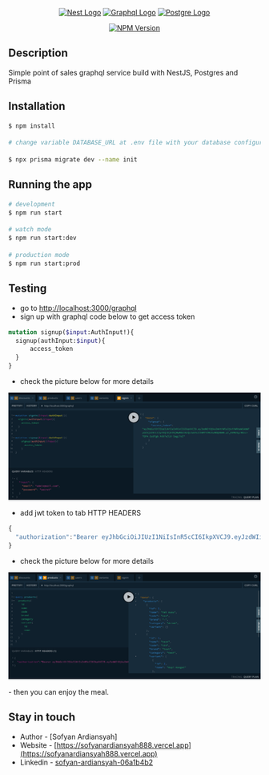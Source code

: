 <p align="center">
  <a href="http://nestjs.com/" target="blank"><img src="https://nestjs.com/img/logo-small.svg" width="200" alt="Nest Logo" /></a>
  <a href="https://graphql.org/" target="blank"><img src="https://graphql.org/img/brand/logos/logo.svg" width="200" alt="Graphql Logo" /></a>
  <a href="https://www.postgresql.org" target="blank"><img src="https://www.postgresql.org/media/img/about/press/elephant.png" width="200" alt="Postgre Logo" /></a>
</p>

<p align="center">
  <a href="https://www.npmjs.com/~nestjscore" target="_blank"><img src="https://img.shields.io/npm/v/@nestjs/core.svg" alt="NPM Version" /></a>
</p>
 

## Description

Simple point of sales graphql service build with NestJS, Postgres and Prisma

## Installation

```bash
$ npm install

# change variable DATABASE_URL at .env file with your database configuration

$ npx prisma migrate dev --name init
```

## Running the app

```bash
# development
$ npm run start

# watch mode
$ npm run start:dev

# production mode
$ npm run start:prod
```

## Testing

- go to [http://localhost:3000/graphql](http://localhost:3000/graphql)
- sign up with graphql code below to get access token

```graphql
mutation signup($input:AuthInput!){
  signup(authInput:$input){
      access_token
  }
}
```
- check the picture below for more details

<p align="center">
  <a href="https://github.com/SofyanArdiansyah888/pos-backend/blob/staging/signup.png" target="blank"><img src="https://github.com/SofyanArdiansyah888/pos-backend/blob/staging/signup.png" width="900" height:"600" alt="Signup Image" /></a>
</p>

- add jwt token to tab HTTP HEADERS
```js
{
  "authorization":"Bearer eyJhbGciOiJIUzI1NiIsInR5cCI6IkpXVCJ9.eyJzdWIiOjEsImVtYWlsIjoic29meWFuYXJkaWFueXNhaEBnbWFpbC5jb20iLCJpYXQiOjE2NjMwMTgyMjAsImV4cCI6MTY2NDMxNDIyMH0.MuVsMO1wIP652qcGx2VRnwz2MB-pQlH6yAC15Azw3gY"
}
```

- check the picture below for more details
<p align="center">
  <a href="https://github.com/SofyanArdiansyah888/pos-backend/blob/staging/signup.png" target="blank"><img src="https://github.com/SofyanArdiansyah888/pos-backend/blob/staging/products.png" width="900" height:"600" alt="Products Image" /></a>
</p>
- then you can enjoy the meal.


## Stay in touch

- Author - [Sofyan Ardiansyah]
- Website - [https://sofyanardiansyah888.vercel.app](https://sofyanardiansyah888.vercel.app)
- Linkedin - [sofyan-ardiansyah-06a1b4b2](https://www.linkedin.com/in/sofyan-ardiansyah-06a1b4b2/)

